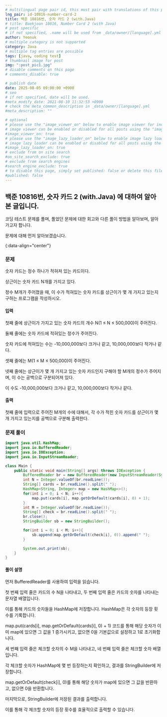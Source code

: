 ```yaml
---
# multilingual page pair id, this must pair with translations of this page. (This name must be unique)
lng_pair: id-10816-number-card-2
title: 백준 10816번, 숫자 카드 2 (with.Java)
# title: Baekjoon 10816, Number Card 2 (with Java)
# post specific
# if not specified, .name will be used from _data/owner/[language].yml
author: Yeonuk
# multiple category is not supported
category: Java
# multiple tag entries are possible
tags: [java, coding test]
# thumbnail image for post
img: ":post_pic1.jpg"
# disable comments on this page
# comments_disable: true

# publish date
date: 2025-08-05 09:00:00 +0900
# seo
# if not specified, date will be used.
#meta_modify_date: 2021-08-10 11:32:53 +0900
# check the meta_common_description in _data/owner/[language].yml
#meta_description: ""

# optional
# please use the "image_viewer_on" below to enable image viewer for individual pages or posts (_posts/ or [language]/_posts folders).
# image viewer can be enabled or disabled for all posts using the "image_viewer_posts: true" setting in _data/conf/main.yml.
#image_viewer_on: true
# please use the "image_lazy_loader_on" below to enable image lazy loader for individual pages or posts (_posts/ or [language]/_posts folders).
# image lazy loader can be enabled or disabled for all posts using the "image_lazy_loader_posts: true" setting in _data/conf/main.yml.
#image_lazy_loader_on: true
# exclude from on site search
#on_site_search_exclude: true
# exclude from search engines
#search_engine_exclude: true
# to disable this page, simply set published: false or delete this file
#published: false
---
```


<!-- outline-start -->

## 백준 10816번, 숫자 카드 2 (with.Java) 에 대하여 알아본 글입니다.

코딩 테스트 문제를 풀며, 풀었던 문제에 대한 회고와 다른 풀이 방법을 알아보며, 알아가고자 합니다.

문제에 대해 먼저 알아보겠습니다.

{:data-align="center"}

<!-- outline-end -->

### 문제

숫자 카드는 정수 하나가 적혀져 있는 카드이다.

상근이는 숫자 카드 N개를 가지고 있다.

정수 M개가 주어졌을 때, 이 수가 적혀있는 숫자 카드를 상근이가 몇 개 가지고 있는지 구하는 프로그램을 작성하시오.

#### 입력

첫째 줄에 상근이가 가지고 있는 숫자 카드의 개수 N(1 ≤ N ≤ 500,000)이 주어진다.

둘째 줄에는 숫자 카드에 적혀있는 정수가 주어진다.

숫자 카드에 적혀있는 수는 -10,000,000보다 크거나 같고, 10,000,000보다 작거나 같다.

셋째 줄에는 M(1 ≤ M ≤ 500,000)이 주어진다.

넷째 줄에는 상근이가 몇 개 가지고 있는 숫자 카드인지 구해야 할 M개의 정수가 주어지며, 이 수는 공백으로 구분되어져 있다.

이 수도 -10,000,000보다 크거나 같고, 10,000,000보다 작거나 같다.

#### 출력

첫째 줄에 입력으로 주어진 M개의 수에 대해서, 각 수가 적힌 숫자 카드를 상근이가 몇 개 가지고 있는지를 공백으로 구분해 출력한다.

### 문제 풀이

```java
import java.util.HashMap;
import java.io.BufferedReader;
import java.io.IOException;
import java.io.InputStreamReader;

class Main {
    public static void main(String[] args) throws IOException {
        BufferedReader br = new BufferedReader(new InputStreamReader(System.in));
        int N = Integer.valueOf(br.readLine());
        String[] cards = br.readLine().split(" ");
        HashMap<String, Integer> map = new HashMap<>();
        for(int i = 0; i < N; i++){
            map.put(cards[i], map.getOrDefault(cards[i], 0) + 1);
        }
        int M = Integer.valueOf(br.readLine());
        String[] check = br.readLine().split(" ");
        br.close();
        StringBuilder sb = new StringBuilder();

        for(int i = 0; i < M; i++){
            sb.append(map.getOrDefault(check[i], 0)).append(" ");
        }

        System.out.print(sb);
    }
}
```

#### 풀이 설명

먼저 BufferedReader를 사용하여 입력을 읽습니다.

첫 번째 입력 줄은 카드의 수 N을 나타내고, 두 번째 입력 줄은 카드의 숫자를 나타내는 문자열 배열입니다.

이를 통해 카드의 숫자들을 HashMap에 저장합니다. HashMap은 각 숫자의 등장 횟수를 기록합니다.

map.put(cards[i], map.getOrDefault(cards[i], 0) + 1) 코드를 통해 해당 숫자가 이미 map에 있으면 그 값을 1 증가시키고, 없으면 0을 기본값으로 설정하고 1로 초기화합니다.

세 번째 입력 줄은 체크할 숫자의 수 M을 나타내고, 네 번째 입력 줄은 체크할 숫자 배열입니다.

각 체크할 숫자가 HashMap에 몇 번 등장하는지 확인하고, 결과를 StringBuilder에 저장합니다.

map.getOrDefault(check[i], 0)를 통해 해당 숫자가 map에 있으면 그 값을 반환하고, 없으면 0을 반환합니다.

마지막으로, StringBuilder에 저장된 결과를 출력합니다.

이를 통해 각 체크할 숫자의 등장 횟수를 효율적으로 출력할 수 있습니다.
